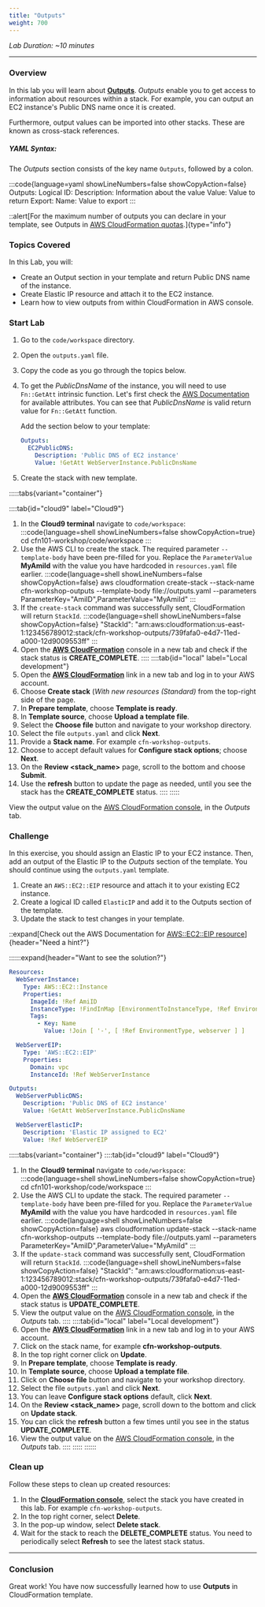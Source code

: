 ```yaml
---
title: "Outputs"
weight: 700
---
```


_Lab Duration: ~10 minutes_

---

### Overview

In this lab you will learn about **[Outputs](https://docs.aws.amazon.com/AWSCloudFormation/latest/UserGuide/outputs-section-structure.html)**.
_Outputs_ enable you to get access to information about resources within a stack. For example, you can output an EC2
instance's Public DNS name once it is created.

Furthermore, output values can be imported into other stacks. These are known as cross-stack references.

##### YAML Syntax:
The _Outputs_ section consists of the key name `Outputs`, followed by a colon.

:::code{language=yaml showLineNumbers=false showCopyAction=false}
Outputs:
  Logical ID:
    Description: Information about the value
    Value: Value to return
    Export:
      Name: Value to export
:::

::alert[For the maximum number of outputs you can declare in your template, see Outputs in [AWS CloudFormation quotas](https://docs.aws.amazon.com/AWSCloudFormation/latest/UserGuide/cloudformation-limits.html).]{type="info"}

### Topics Covered
In this Lab, you will:

+ Create an Output section in your template and return Public DNS name of the instance.
+ Create Elastic IP resource and attach it to the EC2 instance.
+ Learn how to view outputs from within CloudFormation in AWS console.

### Start Lab

1. Go to the `code/workspace` directory.
1. Open the `outputs.yaml` file.
1. Copy the code as you go through the topics below.
1. To get the _PublicDnsName_ of the instance, you will need to use `Fn::GetAtt` intrinsic function. Let's first check
 the [AWS Documentation](https://docs.aws.amazon.com/en_pv/AWSCloudFormation/latest/UserGuide/aws-properties-ec2-instance.html#aws-properties-ec2-instance-return-values) for available attributes. You can see that _PublicDnsName_ is valid return value for `Fn::GetAtt` function.

    Add the section below to your template:
    ```yaml
    Outputs:
      EC2PublicDNS:
        Description: 'Public DNS of EC2 instance'
        Value: !GetAtt WebServerInstance.PublicDnsName
    ```

1. Create the stack with new template.

:::::tabs{variant="container"}

::::tab{id="cloud9" label="Cloud9"}
1. In the **Cloud9 terminal** navigate to `code/workspace`:
:::code{language=shell showLineNumbers=false showCopyAction=true}
cd cfn101-workshop/code/workspace
:::
1. Use the AWS CLI to create the stack. The required parameter `--template-body` have been pre-filled for you. Replace the `ParameterValue` **MyAmiId** with  the value you have hardcoded in `resources.yaml` file earlier.
:::code{language=shell showLineNumbers=false showCopyAction=false}
aws cloudformation create-stack --stack-name cfn-workshop-outputs --template-body file://outputs.yaml --parameters ParameterKey="AmiID",ParameterValue="MyAmiId"
:::
1. If the `create-stack` command was successfully sent, CloudFormation will return `StackId`.
:::code{language=shell showLineNumbers=false showCopyAction=false}
"StackId": "arn:aws:cloudformation:us-east-1:123456789012:stack/cfn-workshop-outputs/739fafa0-e4d7-11ed-a000-12d9009553ff"
:::
 1. Open the **[AWS CloudFormation](https://console.aws.amazon.com/cloudformation)** console in a new tab and check if the stack status is **CREATE_COMPLETE**.
::::
::::tab{id="local" label="Local development"}
1. Open the **[AWS CloudFormation](https://console.aws.amazon.com/cloudformation)** link in a new tab and log in to your AWS account.
1. Choose **Create stack** (_With new resources (Standard)_ from the top-right side of the page.
1. In **Prepare template**, choose **Template is ready**.
1. In **Template source**, choose **Upload a template file**.
1. Select the **Choose file** button and navigate to your workshop directory.
1. Select the file `outputs.yaml` and click **Next**.
1. Provide a **Stack name**. For example `cfn-workshop-outputs`.
1. Choose to accept default values for **Configure stack options**; choose **Next**.
1. On the **Review <stack_name>** page, scroll to the bottom and choose **Submit**.
1. Use the **refresh** button to update the page as needed, until you see the stack has the **CREATE_COMPLETE** status.
::::
:::::

View the output value on the [AWS CloudFormation console](https://console.aws.amazon.com/cloudformation), in the _Outputs_ tab.


### Challenge

In this exercise, you should assign an Elastic IP to your EC2 instance. Then, add an output of the Elastic IP to the
_Outputs_ section of the template. You should continue using the `outputs.yaml` template.

1. Create an `AWS::EC2::EIP` resource and attach it to your existing EC2 instance.
1. Create a logical ID called `ElasticIP` and add it to the Outputs section of the template.
1. Update the stack to test changes in your template.

::expand[Check out the AWS Documentation for [AWS::EC2::EIP resource](https://docs.aws.amazon.com/en_pv/AWSCloudFormation/latest/UserGuide/aws-properties-ec2-eip.html)]{header="Need a hint?"}

::::::expand{header="Want to see the solution?"}
  ```yaml
  Resources:
    WebServerInstance:
      Type: AWS::EC2::Instance
      Properties:
        ImageId: !Ref AmiID
        InstanceType: !FindInMap [EnvironmentToInstanceType, !Ref EnvironmentType, InstanceType]
        Tags:
          - Key: Name
            Value: !Join [ '-', [ !Ref EnvironmentType, webserver ] ]

    WebServerEIP:
      Type: 'AWS::EC2::EIP'
      Properties:
        Domain: vpc
        InstanceId: !Ref WebServerInstance

  Outputs:
    WebServerPublicDNS:
      Description: 'Public DNS of EC2 instance'
      Value: !GetAtt WebServerInstance.PublicDnsName

    WebServerElasticIP:
      Description: 'Elastic IP assigned to EC2'
      Value: !Ref WebServerEIP
  ```
:::::tabs{variant="container"}
::::tab{id="cloud9" label="Cloud9"}
1. In the **Cloud9 terminal** navigate to `code/workspace`:
  :::code{language=shell showLineNumbers=false showCopyAction=true}
  cd cfn101-workshop/code/workspace
  :::
1. Use the AWS CLI to update the stack. The required parameter `--template-body` have been pre-filled for you. Replace the `ParameterValue` **MyAmiId** with  the value you have hardcoded in `resources.yaml` file earlier.
  :::code{language=shell showLineNumbers=false showCopyAction=false}
  aws cloudformation update-stack --stack-name cfn-workshop-outputs --template-body file://outputs.yaml --parameters ParameterKey="AmiID",ParameterValue="MyAmiId"
  :::
1. If the `update-stack` command was successfully sent, CloudFormation will return `StackId`.
  :::code{language=shell showLineNumbers=false showCopyAction=false}
  "StackId": "arn:aws:cloudformation:us-east-1:123456789012:stack/cfn-workshop-outputs/739fafa0-e4d7-11ed-a000-12d9009553ff"
  :::
1. Open the **[AWS CloudFormation](https://console.aws.amazon.com/cloudformation)** console in a new tab and check if the stack status is **UPDATE_COMPLETE**.
1.  View the output value on the [AWS CloudFormation console](https://console.aws.amazon.com/cloudformation), in the _Outputs_ tab.
::::
::::tab{id="local" label="Local development"}
1. Open the **[AWS CloudFormation](https://console.aws.amazon.com/cloudformation)** link in a new tab and log in to your AWS account.
1. Click on the stack name, for example **cfn-workshop-outputs**.
1. In the top right corner click on **Update**.
1. In **Prepare template**, choose **Template is ready**.
1. In **Template source**, choose **Upload a template file**.
1. Click on **Choose file** button and navigate to your workshop directory.
1. Select the file `outputs.yaml` and click **Next**.
1. You can leave **Configure stack options** default, click **Next**.
1. On the **Review <stack_name>** page, scroll down to the bottom and click on **Update stack**.
1. You can click the **refresh** button a few times until you see in the status **UPDATE_COMPLETE**.
1. View the output value on the [AWS CloudFormation console](https://console.aws.amazon.com/cloudformation), in the _Outputs_ tab.
::::
:::::
::::::

### Clean up

Follow these steps to clean up created resources:

1. In the **[CloudFormation console](https://console.aws.amazon.com/cloudformation)**, select the stack you have created in this lab. For example `cfn-workshop-outputs`.
1. In the top right corner, select **Delete**.
1. In the pop-up window, select **Delete stack**.
1. Wait for the stack to reach the **DELETE_COMPLETE** status. You need to periodically select **Refresh** to see the latest stack status.

---

### Conclusion

Great work! You have now successfully learned how to use **Outputs** in CloudFormation template.
